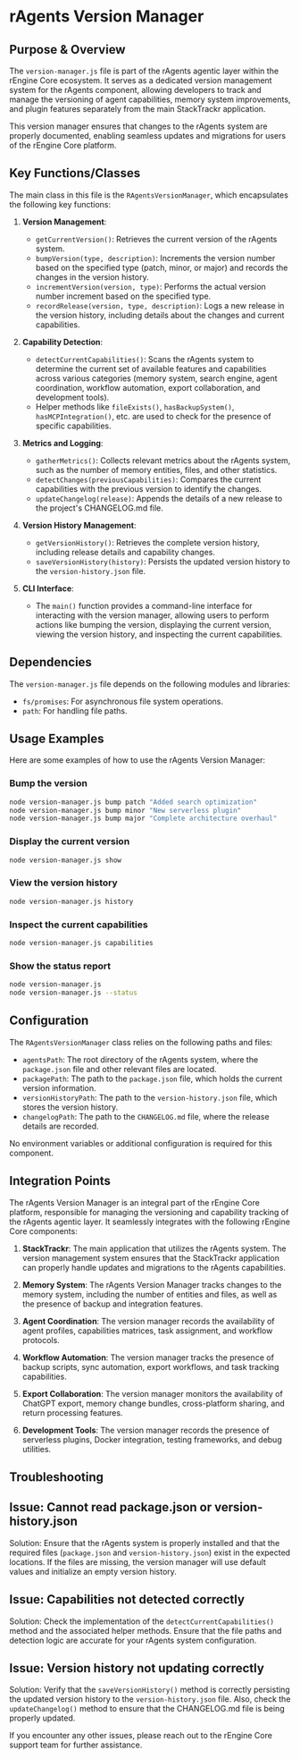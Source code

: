 # rAgents Version Manager

## Purpose & Overview

The `version-manager.js` file is part of the rAgents agentic layer within the rEngine Core ecosystem. It serves as a dedicated version management system for the rAgents component, allowing developers to track and manage the versioning of agent capabilities, memory system improvements, and plugin features separately from the main StackTrackr application.

This version manager ensures that changes to the rAgents system are properly documented, enabling seamless updates and migrations for users of the rEngine Core platform.

## Key Functions/Classes

The main class in this file is the `RAgentsVersionManager`, which encapsulates the following key functions:

1. **Version Management**:
   - `getCurrentVersion()`: Retrieves the current version of the rAgents system.
   - `bumpVersion(type, description)`: Increments the version number based on the specified type (patch, minor, or major) and records the changes in the version history.
   - `incrementVersion(version, type)`: Performs the actual version number increment based on the specified type.
   - `recordRelease(version, type, description)`: Logs a new release in the version history, including details about the changes and current capabilities.

1. **Capability Detection**:
   - `detectCurrentCapabilities()`: Scans the rAgents system to determine the current set of available features and capabilities across various categories (memory system, search engine, agent coordination, workflow automation, export collaboration, and development tools).
   - Helper methods like `fileExists()`, `hasBackupSystem()`, `hasMCPIntegration()`, etc. are used to check for the presence of specific capabilities.

1. **Metrics and Logging**:
   - `gatherMetrics()`: Collects relevant metrics about the rAgents system, such as the number of memory entities, files, and other statistics.
   - `detectChanges(previousCapabilities)`: Compares the current capabilities with the previous version to identify the changes.
   - `updateChangelog(release)`: Appends the details of a new release to the project's CHANGELOG.md file.

1. **Version History Management**:
   - `getVersionHistory()`: Retrieves the complete version history, including release details and capability changes.
   - `saveVersionHistory(history)`: Persists the updated version history to the `version-history.json` file.

1. **CLI Interface**:
   - The `main()` function provides a command-line interface for interacting with the version manager, allowing users to perform actions like bumping the version, displaying the current version, viewing the version history, and inspecting the current capabilities.

## Dependencies

The `version-manager.js` file depends on the following modules and libraries:

- `fs/promises`: For asynchronous file system operations.
- `path`: For handling file paths.

## Usage Examples

Here are some examples of how to use the rAgents Version Manager:

### Bump the version

```bash
node version-manager.js bump patch "Added search optimization"
node version-manager.js bump minor "New serverless plugin"
node version-manager.js bump major "Complete architecture overhaul"
```

### Display the current version

```bash
node version-manager.js show
```

### View the version history

```bash
node version-manager.js history
```

### Inspect the current capabilities

```bash
node version-manager.js capabilities
```

### Show the status report

```bash
node version-manager.js
node version-manager.js --status
```

## Configuration

The `RAgentsVersionManager` class relies on the following paths and files:

- `agentsPath`: The root directory of the rAgents system, where the `package.json` file and other relevant files are located.
- `packagePath`: The path to the `package.json` file, which holds the current version information.
- `versionHistoryPath`: The path to the `version-history.json` file, which stores the version history.
- `changelogPath`: The path to the `CHANGELOG.md` file, where the release details are recorded.

No environment variables or additional configuration is required for this component.

## Integration Points

The rAgents Version Manager is an integral part of the rEngine Core platform, responsible for managing the versioning and capability tracking of the rAgents agentic layer. It seamlessly integrates with the following rEngine Core components:

1. **StackTrackr**: The main application that utilizes the rAgents system. The version management system ensures that the StackTrackr application can properly handle updates and migrations to the rAgents capabilities.

1. **Memory System**: The rAgents Version Manager tracks changes to the memory system, including the number of entities and files, as well as the presence of backup and integration features.

1. **Agent Coordination**: The version manager records the availability of agent profiles, capabilities matrices, task assignment, and workflow protocols.

1. **Workflow Automation**: The version manager tracks the presence of backup scripts, sync automation, export workflows, and task tracking capabilities.

1. **Export Collaboration**: The version manager monitors the availability of ChatGPT export, memory change bundles, cross-platform sharing, and return processing features.

1. **Development Tools**: The version manager records the presence of serverless plugins, Docker integration, testing frameworks, and debug utilities.

## Troubleshooting

## Issue: Cannot read package.json or version-history.json

Solution: Ensure that the rAgents system is properly installed and that the required files (`package.json` and `version-history.json`) exist in the expected locations. If the files are missing, the version manager will use default values and initialize an empty version history.

## Issue: Capabilities not detected correctly

Solution: Check the implementation of the `detectCurrentCapabilities()` method and the associated helper methods. Ensure that the file paths and detection logic are accurate for your rAgents system configuration.

## Issue: Version history not updating correctly

Solution: Verify that the `saveVersionHistory()` method is correctly persisting the updated version history to the `version-history.json` file. Also, check the `updateChangelog()` method to ensure that the CHANGELOG.md file is being properly updated.

If you encounter any other issues, please reach out to the rEngine Core support team for further assistance.
